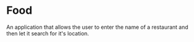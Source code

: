 # Food

An application that allows the user to enter the name of a restaurant and then let it search for it's location.

